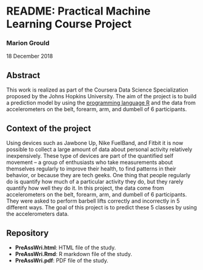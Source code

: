 # README: Practical Machine Learning Course Project

### Marion Grould
18 December 2018

## Abstract
This work is realized as part of the Coursera Data Science Specialization proposed by the Johns Hopkins University. The aim of the project is to build a prediction model by using the [programming language R](https://www.rstudio.com/) and the data from accelerometers on the belt, forearm, arm, and dumbell of 6 participants.

## Context of the project
Using devices such as Jawbone Up, Nike FuelBand, and Fitbit it is now possible to collect a large amount of data about personal activity relatively inexpensively. These type of devices are part of the quantified self movement – a group of enthusiasts who take measurements about themselves regularly to improve their health, to find patterns in their behavior, or because they are tech geeks. One thing that people regularly do is quantify how much of a particular activity they do, but they rarely quantify how well they do it. In this project, the data come from accelerometers on the belt, forearm, arm, and dumbell of 6 participants. They were asked to perform barbell lifts correctly and incorrectly in 5 different ways. The goal of this project is to predict these 5 classes by using the accelerometers data.

## Repository
* **PreAssWri.html**: HTML file of the study.
* **PreAssWri.Rmd**: R markdown file of the study.
* **PreAssWri.pdf**: PDF file of the study.


